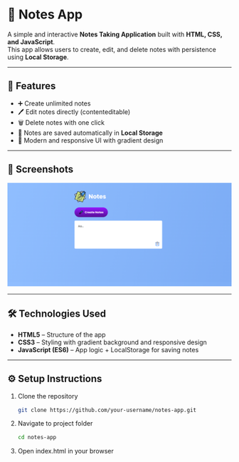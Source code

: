 # 📝 Notes App

A simple and interactive **Notes Taking Application** built with **HTML, CSS, and JavaScript**.  
This app allows users to create, edit, and delete notes with persistence using **Local Storage**.

---

## 🚀 Features

- ➕ Create unlimited notes
- 🖊️ Edit notes directly (contenteditable)
- 🗑️ Delete notes with one click
- 💾 Notes are saved automatically in **Local Storage**
- 🎨 Modern and responsive UI with gradient design

---

## 📸 Screenshots

![Notes App Screenshot](images/notes-ui.png)

---

## 🛠️ Technologies Used

- **HTML5** – Structure of the app
- **CSS3** – Styling with gradient background and responsive design
- **JavaScript (ES6)** – App logic + LocalStorage for saving notes

---

## ⚙️ Setup Instructions

1. Clone the repository
   ```bash
   git clone https://github.com/your-username/notes-app.git
   ```
2. Navigate to project folder
   ```bash
   cd notes-app
   ```
3. Open index.html in your browser
